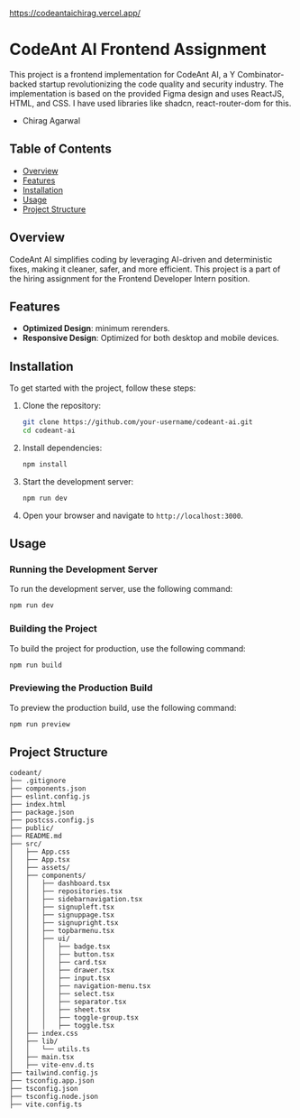 https://codeantaichirag.vercel.app/
# CodeAnt AI Frontend Assignment

This project is a frontend implementation for CodeAnt AI, a Y Combinator-backed startup revolutionizing the code quality and security industry. The implementation is based on the provided Figma design and uses ReactJS, HTML, and CSS.
I have used libraries like shadcn, react-router-dom for this.

- Chirag Agarwal

## Table of Contents

- [Overview](#overview)
- [Features](#features)
- [Installation](#installation)
- [Usage](#usage)
- [Project Structure](#project-structure)


## Overview

CodeAnt AI simplifies coding by leveraging AI-driven and deterministic fixes, making it cleaner, safer, and more efficient. This project is a part of the hiring assignment for the Frontend Developer Intern position.

## Features

- **Optimized Design**: minimum rerenders.
- **Responsive Design**: Optimized for both desktop and mobile devices.

## Installation

To get started with the project, follow these steps:

1. Clone the repository:
   ```sh
   git clone https://github.com/your-username/codeant-ai.git
   cd codeant-ai
   ```

2. Install dependencies:
   ```sh
   npm install
   ```

3. Start the development server:
   ```sh
   npm run dev
   ```

4. Open your browser and navigate to `http://localhost:3000`.

## Usage

### Running the Development Server

To run the development server, use the following command:
```sh
npm run dev
```

### Building the Project

To build the project for production, use the following command:
```sh
npm run build
```

### Previewing the Production Build

To preview the production build, use the following command:
```sh
npm run preview
```

## Project Structure

```
codeant/
├── .gitignore
├── components.json
├── eslint.config.js
├── index.html
├── package.json
├── postcss.config.js
├── public/
├── README.md
├── src/
│   ├── App.css
│   ├── App.tsx
│   ├── assets/
│   ├── components/
│   │   ├── dashboard.tsx
│   │   ├── repositories.tsx
│   │   ├── sidebarnavigation.tsx
│   │   ├── signupleft.tsx
│   │   ├── signuppage.tsx
│   │   ├── signupright.tsx
│   │   ├── topbarmenu.tsx
│   │   ├── ui/
│   │   │   ├── badge.tsx
│   │   │   ├── button.tsx
│   │   │   ├── card.tsx
│   │   │   ├── drawer.tsx
│   │   │   ├── input.tsx
│   │   │   ├── navigation-menu.tsx
│   │   │   ├── select.tsx
│   │   │   ├── separator.tsx
│   │   │   ├── sheet.tsx
│   │   │   ├── toggle-group.tsx
│   │   │   ├── toggle.tsx
│   ├── index.css
│   ├── lib/
│   │   └── utils.ts
│   ├── main.tsx
│   ├── vite-env.d.ts
├── tailwind.config.js
├── tsconfig.app.json
├── tsconfig.json
├── tsconfig.node.json
├── vite.config.ts
```


